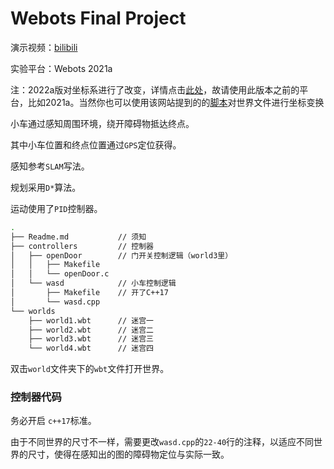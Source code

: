 # Webots Final Project

演示视频：[bilibili](https://www.bilibili.com/video/BV1pm4y1Z7ee)

实验平台：Webots 2021a

注：2022a版对坐标系进行了改变，详情点击[此处](https://github.com/cyberbotics/webots/wiki/How-to-adapt-your-world-or-PROTO-to-Webots-R2022a)，故请使用此版本之前的平台，比如2021a。当然你也可以使用该网站提到的的[脚本](https://github.com/cyberbotics/webots/blob/master/scripts/converter/convert_nue_to_enu_rub_to_flu.py)对世界文件进行坐标变换

小车通过感知周围环境，绕开障碍物抵达终点。

其中小车位置和终点位置通过`GPS`定位获得。

感知参考`SLAM`写法。

规划采用`D*`算法。

运动使用了`PID`控制器。

```bash
.
├── Readme.md           // 须知
├── controllers         // 控制器
│   ├── openDoor        // 门开关控制逻辑（world3里）
│   │   ├── Makefile    
│   │   └── openDoor.c
│   └── wasd            // 小车控制逻辑
│       ├── Makefile    // 开了C++17
│       └── wasd.cpp
└── worlds
    ├── world1.wbt      // 迷宫一
    ├── world2.wbt      // 迷宫二
    ├── world3.wbt      // 迷宫三
    └── world4.wbt      // 迷宫四
```

双击`world`文件夹下的`wbt`文件打开世界。

### 控制器代码

务必开启 `c++17`标准。

由于不同世界的尺寸不一样，需要更改`wasd.cpp`的`22-40`行的注释，以适应不同世界的尺寸，使得在感知出的图的障碍物定位与实际一致。
